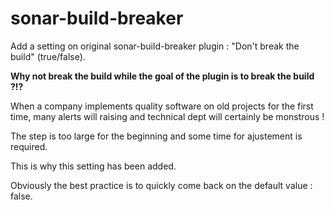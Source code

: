 sonar-build-breaker
===================
Add a setting on original sonar-build-breaker plugin : "Don't break the build" (true/false).

**Why not break the build while the goal of the plugin is to break the build ?!?**

When a company implements quality software on old projects for the first time, many alerts will raising and technical dept will certainly be monstrous !

The step is too large for the beginning and some time for ajustement is required.

This is why this setting has been added.

Obviously the best practice is to quickly come back on the default value : false.
